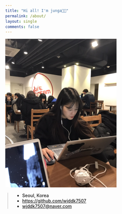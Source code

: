 ```yaml
---
title: "Hi all! I'm junga👋🏻"
permalink: /about/
layout: single
comments: false
---
```


<div>
    <img src="/assets/images/about.jpg" alt="about_meee" width="70%" min-width="700px" itemprop="image">
</div>


<div style="border-left: 2px solid rgba(199, 198, 198, 0.7); margin: 0.5em 0 0 0.5em; padding-left: 1.5em; font-weight: 500;">
    <ul class="author__urls social-icons">
        <li itemprop="homeLocation" itemscope itemtype="https://schema.org/Place">
          <i class="fas fa-fw fa-map-marker-alt" aria-hidden="true"></i> <span itemprop="name">  Seoul, Korea</span>
        </li>
        <li>
          <a href="https://github.com/wjddk7507" itemprop="sameAs" rel="nofollow noopener noreferrer">
            <i class="fab fa-fw fa-github" aria-hidden="true"></i><span class="label">  https://github.com/wjddk7507</span>
          </a>
        </li>
        <li>
          <a href="mailto:wjddk7507@naver.com">
            <meta itemprop="email" content="wjddk7507@naver.com" />
            <i class="fas fa-fw fa-envelope-square" aria-hidden="true"></i><span class="label">  wjddk7507@naver.com</span>
          </a>
        </li>
        <!-- <li>
          <a href="https://www.instagram.com/choiiis.dev/" itemprop="sameAs" rel="nofollow noopener noreferrer">
            <i class="fab fa-fw fa-instagram" aria-hidden="true"></i><span class="label">  https://www.instagram.com/choiiis.dev/</span>
          </a>
        </li> -->
    </ul>
  </div>